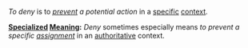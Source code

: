 *To deny* is to *[prevent](https://github.com/gcassel/Modular-Organization-Terminology/blob/master/terms/prevent.md) a potential action* in a [specific](https://github.com/gcassel/Modular-Organization-Terminology/blob/master/terms/specific.md) [context](https://github.com/gcassel/Modular-Organization-Terminology/blob/master/terms/context.md).
		
**[Specialized](https://github.com/gcassel/Modular-Organization-Terminology/blob/master/terms/specialize.md) [Meaning](https://github.com/gcassel/Modular-Organization-Terminology/blob/master/terms/mean.md):** *Deny* sometimes especially means *to prevent a specific [assignment](https://github.com/gcassel/Modular-Organization-Terminology/blob/master/terms/assign.md)* in an [authoritative](https://github.com/gcassel/Modular-Organization-Terminology/blob/master/terms/authority.md) context.
